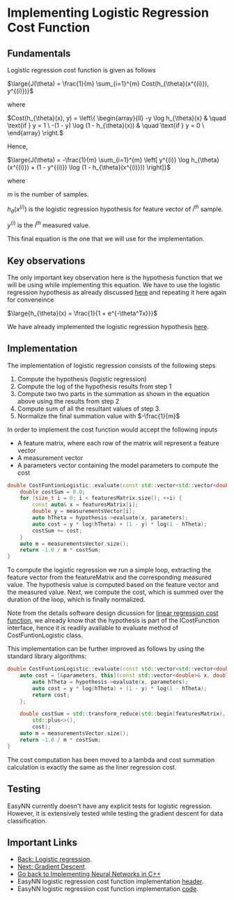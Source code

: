 # Implementing Logistic Regression Cost Function

## Fundamentals

Logistic regression cost function is given as follows

$\large{J(\theta) = \frac{1}{m} \sum_{i=1}^{m} Cost(h_{\theta}(x^{(i)}), y^{(i)})}$

where

$Cost(h_{\theta}(x), y) = \left\\{
\begin{array}{ll}
      -y \log h_{\theta}(x) & \quad \text{if } y = 1 \\
      -(1 - y) \log (1 - h_{\theta}(x)) & \quad \text{if } y = 0 \\
\end{array} 
\right.$

Hence,

$\large{J(\theta) = -\frac{1}{m} \sum_{i=1}^{m} \left[ y^{(i)} \log h_{\theta}(x^{(i)}) + (1 - y^{(i)}) \log (1 - h_{\theta}(x^{(i)})) \right]}$

where 

$m$ is the number of samples.

$h_{\theta}(x^{(i)})$ is the logistic regression hypothesis for feature vector of $i^{th}$ sample.

$y^{(i)}$ is the $i^{th}$ measured value.

This final equation is the one that we will use for the implementation.

## Key observations

The only important key observation here is the hypothesis function that we will be using while implementing this equation. We have to use the logistic regression hypothesis as already discussed [here](./LogisticRegression.md) and repeating it here again for conveneince

$\large{h_{\theta}(x) = \frac{1}{1 + e^{-\theta^Tx}}}$

We have already implemented the logistic regression hypothesis [here](./LogisticRegression.md).

## Implementation

The implementation of logistic regression consists of the following steps
1. Compute the hypothesis (logistic regression)
2. Compute the log of the hypothesis results from step 1
3. Compute two two parts in the summation as shown in the equation above using the results from step 2
4. Compute sum of all the resultant values of step 3.
5. Normalize the final summation value with $-\frac{1}{m}$

In order to implement the cost function would accept the following inputs
* A feature matrix, where each row of the matrix will represent a feature vector
* A measurement vector
* A parameters vector containing the model parameters to compute the cost

```cpp
double CostFuntionLogistic::evaluate(const std::vector<std::vector<double>>& featuresMatrix, const std::vector<double>& measurementsVector, const std::vector<const double>& parameters) const {
    double costSum = 0.0;
    for (size_t i = 0; i < featuresMatrix.size(); ++i) {
        const auto& x = featuresMatrix[i];
        double y = measurementsVector[i];
        auto hTheta = hypothesis->evaluate(x, parameters);
        auto cost = y * log(hTheta) + (1 - y) * log(1 - hTheta);
        costSum += cost;
    }
    auto m = measurementsVector.size();
    return -1.0 / m * costSum;
}
```
To compute the logistic regression we run a simple loop, extracting the feature vector from the featureMatrix and the corresponding measured value. The hypothesis value is computed based on the feature vector and the measured value. Next, we compute the cost, which is summed over the duration of the loop, which is finally normalized.

Note from the details software design dicussion for [linear regression cost function](./CostFunctionLinearRegression.md), we already know that the hypothesis is part of the ICostFunction interface, hence it is readily available to evaluate method of CostFuntionLogistic class.

This implementation can be further improved as follows by using the standard library algorithms:

```cpp
double CostFuntionLogistic::evaluate(const std::vector<std::vector<double>>& featuresMatrix, const std::vector<double>& measurementsVector, const std::vector<const double>& parameters) const{
	auto cost = [&parameters, this](const std::vector<double>& x, double y) -> double {
		auto hTheta = hypothesis->evaluate(x, parameters);
		auto cost = y * log(hTheta) + (1 - y) * log(1 - hTheta);
		return cost;
	};

	double costSum = std::transform_reduce(std::begin(featuresMatrix), std::end(featuresMatrix), std::begin(measurementsVector), 0.0,
		std::plus<>(),
		cost);
	auto m = measurementsVector.size();
	return -1.0 / m * costSum;
}
```

The cost computation has been moved to a lambda and cost summation calculation is exactly the same as the liner regression cost.

## Testing

EasyNN currently doesn't have any explicit tests for logistic regression. However, it is extensively tested while testing the gradient descent for data classification.

## Important Links
* [Back: Logistic regression](./LogisticRegression.md).
* [Next: Gradient Descent](./GradientDescent.md).
* [Go back to Implementing Neural Networks in C++](./index.md)
* EasyNN logistic regression cost function implementation [header](https://github.com/azadwasan/neuralnetwork/tree/main/src/EasyNN/CostFunctionLogistic.h).
* EasyNN logistic regression cost function  implementation [code](https://github.com/azadwasan/neuralnetwork/tree/main/src/EasyNN/CostFunctionLogistic.cpp).
